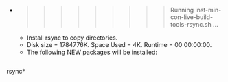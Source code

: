 * >>>>>>>>> Running inst-min-con-live-build-tools-rsync.sh ...
  * Install rsync to copy directories.
  * Disk size = 1784776K. Space Used = 4K. Runtime = 00:00:00:00.
  * The following NEW packages will be installed:
  ```bash
rsync*
  ```
